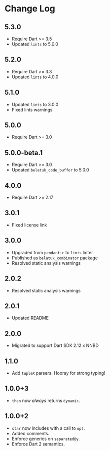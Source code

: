 # Change Log

## 5.3.0

* Require Dart >= 3.5
* Updated `lints` to 5.0.0

## 5.2.0

* Require Dart >= 3.3
* Updated `lints` to 4.0.0

## 5.1.0

* Updated `lints` to 3.0.0
* Fixed lints warnings

## 5.0.0

* Require Dart >= 3.0
  
## 5.0.0-beta.1

* Require Dart >= 3.0
* Updated `belatuk_code_buffer` to 5.0.0

## 4.0.0

* Require Dart >= 2.17

## 3.0.1

* Fixed license link

## 3.0.0

* Upgraded from `pendantic` to `lints` linter
* Published as `belatuk_combinator` package
* Resolved static analysis warnings

## 2.0.2

* Resolved static analysis warnings

## 2.0.1

* Updated README

## 2.0.0

* Migrated to support Dart SDK 2.12.x NNBD

## 1.1.0

* Add `tupleX` parsers. Hooray for strong typing!

## 1.0.0+3

* `then` now *always* returns `dynamic`.

## 1.0.0+2

* `star` now includes with a call to `opt`.
* Added comments.
* Enforce generics on `separatedBy`.
* Enforce Dart 2 semantics.
